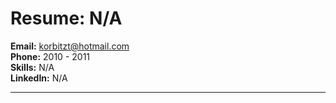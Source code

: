 # Resume: N/A

**Email:** korbitzt@hotmail.com  
**Phone:** 2010 - 2011   
**Skills:** N/A  
**LinkedIn:** N/A  

---
